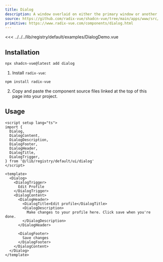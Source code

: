 ```yaml
---
title: Dialog
description: A window overlaid on either the primary window or another dialog window, rendering the content underneath inert.
source: https://github.com/radix-vue/shadcn-vue/tree/main/apps/www/src/lib/registry/default/ui/dialog 
primitive: https://www.radix-vue.com/components/dialog.html
---
```



<ComponentPreview name="DialogDemo" >

<<< ../../../lib/registry/default/examples/DialogDemo.vue

</ComponentPreview>



## Installation

```bash
npx shadcn-vue@latest add dialog
```

<ManualInstall>

1. Install `radix-vue`:

```bash
npm install radix-vue
```

2. Copy and paste the component source files linked at the top of this page into your project.
</ManualInstall>

## Usage

```vue
<script setup lang="ts">
import {
  Dialog,
  DialogContent,
  DialogDescription,
  DialogFooter,
  DialogHeader,
  DialogTitle,
  DialogTrigger,
} from '@/lib/registry/default/ui/dialog'
</script>

<template>
  <Dialog>
    <DialogTrigger>
      Edit Profile
    </DialogTrigger>
    <DialogContent>
      <DialogHeader>
        <DialogTitle>Edit profile</DialogTitle>
        <DialogDescription>
          Make changes to your profile here. Click save when you're done.
        </DialogDescription>
      </DialogHeader>

      <DialogFooter>
        Save changes
      </DialogFooter>
    </DialogContent>
  </Dialog>
</template>
```
